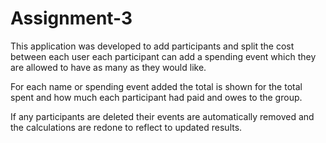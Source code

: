 # Assignment-3

This application was developed to add participants and split the cost between each user
each participant can add a spending event which they are allowed to have as many as they
would like.

For each name or spending event added the total is shown for the total spent and how much
each participant had paid and owes to the group.

If any participants are deleted their events are automatically removed and the calculations 
are redone to reflect to updated results.